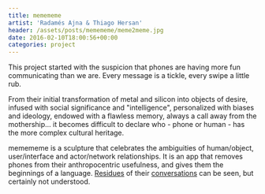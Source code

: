 ```yaml
---
title: memememe
artist: 'Radamés Ajna & Thiago Hersan'
header: /assets/posts/memememe/meme2meme.jpg
date: 2016-02-10T18:00:56+00:00
categories: project
---
```

This project started with the suspicion that phones are having more fun communicating than we are. Every message is a tickle, every swipe a little rub.

From their initial transformation of metal and silicon into objects of desire, infused with social significance and "intelligence", personalized with biases and ideology, endowed with a flawless memory, always a call away from the mothership&#8230; it becomes difficult to declare who - phone or human - has the more complex cultural heritage.

memememe is a sculpture that celebrates the ambiguities of human/object, user/interface and actor/network relationships. It is an app that removes phones from their anthropocentric usefulness, and gives them the beginnings of a language. [Residues](http://memememeselfie.tumblr.com/) of their [conversations](http://memememe2memememe.tumblr.com/) can be seen, but certainly not understood.
